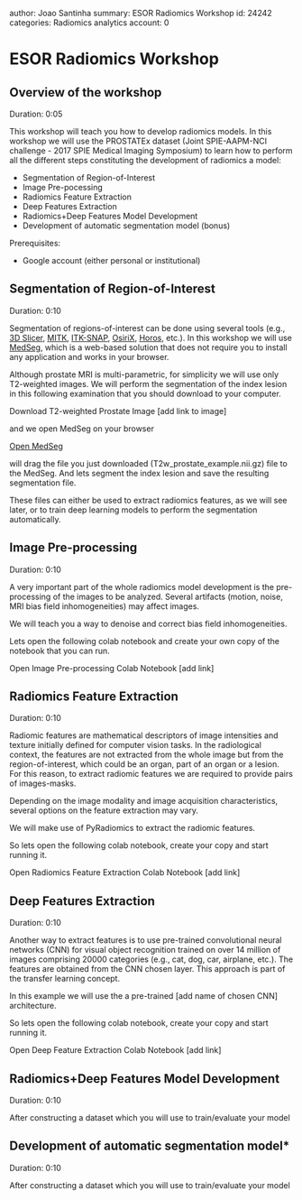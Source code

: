 author:            Joao Santinha
summary:           ESOR Radiomics Workshop
id:                24242
categories:        Radiomics
analytics account: 0

# ESOR Radiomics Workshop

## Overview of the workshop
Duration: 0:05

This workshop will teach you how to develop radiomics models. In this workshop we will use the PROSTATEx dataset (Joint 
SPIE-AAPM-NCI challenge - 2017 SPIE Medical Imaging Symposium) to learn how to perform all the different steps 
constituting the development of radiomics a model:

* Segmentation of Region-of-Interest 
* Image Pre-pocessing
* Radiomics Feature Extraction
* Deep Features Extraction
* Radiomics+Deep Features Model Development
* Development of automatic segmentation model (bonus)

Prerequisites:

* Google account (either personal or institutional)

## Segmentation of Region-of-Interest
Duration: 0:10

Segmentation of regions-of-interest can be done using several tools (e.g., 
<a href="https://www.slicer.org" target="_blank">3D Slicer</a>, 
<a href="https://www.mitk.org/wiki/The_Medical_Imaging_Interaction_Toolkit_(MITK)" target="_blank">MITK</a>, 
<a href="http://www.itksnap.org/pmwiki/pmwiki.php" target="_blank">ITK-SNAP</a>, 
<a href="https://www.osirix-viewer.com" target="_blank">OsiriX</a>, 
<a href="https://horosproject.org" target="_blank">Horos</a>, etc.). In this 
workshop we will use 
<a href="http://htmlsegmentation.s3.eu-north-1.amazonaws.com/index.html" target="_blank">MedSeg</a>, which is a 
web-based solution that does not require you to install any application and works in your browser.

Although prostate MRI is multi-parametric, for simplicity we will use only T2-weighted images. We will perform the 
segmentation of the index lesion in this following examination that you should download to your computer.

Download T2-weighted Prostate Image [add link to image]

and we open MedSeg on your browser

<a href="http://htmlsegmentation.s3.eu-north-1.amazonaws.com/index.html" target="_blank">Open MedSeg</a>

will drag the file you just downloaded (T2w_prostate_example.nii.gz) file to the MedSeg. And lets segment the index 
lesion and save the resulting segmentation file.

These files can either be used to extract radiomics features, as we will see later, or to train deep learning models to 
perform the segmentation automatically.

## Image Pre-processing
Duration: 0:10

A very important part of the whole radiomics model development is the pre-processing of the images to be analyzed. 
Several artifacts (motion, noise, MRI bias field inhomogeneities) may affect images.

We will teach you a way to denoise and correct bias field inhomogeneities.

Lets open the following colab notebook and create your own copy of the notebook that you can run.

Open Image Pre-processing Colab Notebook [add link]

## Radiomics Feature Extraction
Duration: 0:10

Radiomic features are mathematical descriptors of image intensities and texture initially defined for computer vision 
tasks. In the radiological context, the features are not extracted from the whole image but from the region-of-interest,
 which could be an organ, part of an organ or a lesion. For this reason, to extract radiomic features we are required to
 provide pairs of images-masks. 

Depending on the image modality and image acquisition characteristics, several options on the feature extraction may 
vary.

We will make use of PyRadiomics to extract the radiomic features.

So lets open the following colab notebook, create your copy and start running it.

Open Radiomics Feature Extraction Colab Notebook [add link]

## Deep Features Extraction
Duration: 0:10

Another way to extract features is to use pre-trained convolutional neural networks (CNN) for visual object recognition 
trained on over 14 million of images comprising 20000 categories (e.g., cat, dog, car, airplane, etc.). The features are
 obtained from the CNN chosen layer. This approach is part of the transfer learning concept.
 
In this example we will use the a pre-trained [add name of chosen CNN] architecture.

So lets open the following colab notebook, create your copy and start running it.

Open Deep Feature Extraction Colab Notebook [add link]

## Radiomics+Deep Features Model Development
Duration: 0:10

After constructing a dataset which you will use to train/evaluate your model

## Development of automatic segmentation model*
Duration: 0:10

After constructing a dataset which you will use to train/evaluate your model